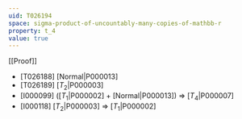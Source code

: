 ```yaml
---
uid: T026194
space: sigma-product-of-uncountably-many-copies-of-mathbb-r
property: t_4
value: true
---
```

[[Proof]]

* [T026188] [Normal|P000013]
* [T026189] [$T_2$|P000003]
* [I000099] ([$T_1$|P000002] + [Normal|P000013]) => [$T_4$|P000007]
* [I000118] [$T_2$|P000003] => [$T_1$|P000002]

